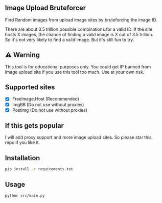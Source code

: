 ## Image Upload Bruteforcer

Find Random images from upload image sites by bruteforcing the image ID.

There are about 3.5 trillion possible combinations for a valid ID. If the site hosts X images, the chance of finding a valid image is X out of 3.5 trillion. So it's not very likely to find a valid image. But it's still fun to try.

## ⚠️ Warning

This tool is for educational purposes only. You could get IP banned from image upload site if you use this tool too much. Use at your own risk.

## Supported sites

- [x] FreeImage.Host (Recommended)
- [x] ImgBB (Do not use without proxies)
- [x] PostImg (Do not use without proxies)

## If this gets popular

I will add proxy support and more image upload sites. So please star this repo if you like it.

## Installation

```bash
pip install -r requirements.txt
```

## Usage

```bash
python src/main.py
```
